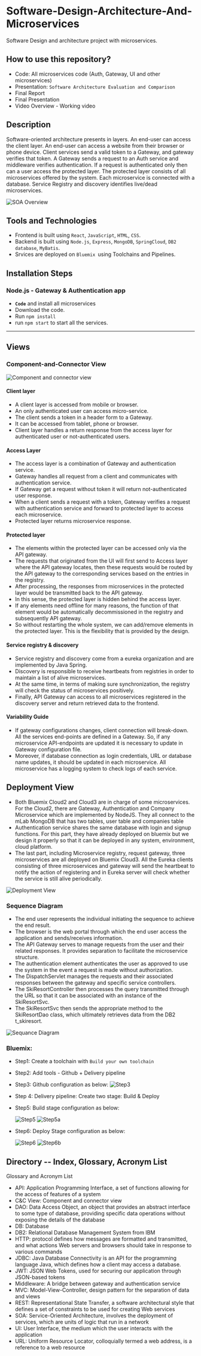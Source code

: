 # Software-Design-Architecture-And-Microservices
Software Design and architecture project with microservices. 

## How to use this repository?

- Code: All microservices code (Auth, Gateway, UI and other microservices)
- Presentation: `Software Architecture Evaluation and Comparison`
- Final Report
- Final Presentation
- Video Overview - Working video

## Description

Software-oriented architecture presents in layers. An end-user can access the client layer. An end-user can access a website from their browser or phone device. Client services send a valid token to a Gateway, and gateway verifies that token. A Gateway sends a request to an Auth service and middleware verifies authentication. If a request is authenticated only then can a user access the protected layer. The protected layer consists of all microservices offered by the system. Each microservice is connected with a database. Service Registry and discovery identifies live/dead microservices.

![SOA Overview](./images/soa.jpg)

## Tools and Technologies

- Frontend is built using `React`, `JavaScript`, `HTML`, `CSS`. 
- Backend is built using `Node.js`, `Express`, `MongoDB`, `SpringCloud`, `DB2 database`, `MyBatis`. 
- Srvices are deployed on `Bluemix `using Toolchains and Pipelines.

## Installation Steps

### Node.js - Gateway & Authentication app
- **`Code`** and install all microservices
- Download the code. 
- Run `npm install`
- run `npm start` to start all the services.

<hr/>

## Views

### Component-and-Connector View

![Component and connector view](./images/component-and-connector.png)

#### Client layer
- A client layer is accessed from mobile or browser. 
- An only authenticated user can access micro-service. 
- The client sends a token in a header form to a Gateway. 
- It can be accessed from tablet, phone or browser. 
- Client layer handles a return response from the access layer for authenticated user or not-authenticated users.

#### Access Layer
- The access layer is a combination of Gateway and authentication service. 
- Gateway handles all request from a client and communicates with authentication service. 
- If Gateway get a request without token it will return not-authenticated user response. 
- When a client sends a request with a token, Gateway verifies a request with authentication service and forward to protected layer to access each microservice. 
- Protected layer returns microservice response.

#### Protected layer
- The elements within the protected layer can be accessed only via the API gateway. 
- The requests that originated from the UI will first send to Access layer where the API gateway locates, then these requests would be routed by the API gateway to the corresponding services based on the entries in the registry. 
- After processing, the responses from microservices in the protected layer would be transmitted back to the API gateway. 
- In this sense, the protected layer is hidden behind the access layer. 
- If any elements need offline for many reasons, the function of that element would be automatically decommissioned in the registry and subsequently API gateway. 
- So without restarting the whole system, we can add/remove elements in the protected layer. This is the flexibility that is provided by the design.

#### Service registry & discovery
- Service registry and discovery come from a eureka organization and are implemented by Java Spring. 
- Discovery is responsible to receive heartbeats from registries in order to maintain a list of alive microservices. 
- At the same time, in terms of making sure synchronization, the registry will check the status of microservices positively. 
- Finally, API Gateway can access to all microservices registered in the discovery server and return retrieved data to the frontend.

#### Variability Guide
- If gateway configurations changes, client connection will break-down. All the services end-points are defined in a Gateway. So, if any microservice API-endpoints are updated it is necessary to update in Gateway configuration file. 
- Moreover, if database connection as login credentials, URL or database name updates, it should be updated in each microservice. All microservice has a logging system to check logs of each service. 

## Deployment View

- Both Bluemix Cloud2 and Cloud3 are in charge of some microservices. For the Cloud2, there are Gateway, Authentication and Company Microservice which are implemented by NodeJS. They all connect to the mLab MongoDB that has two tables, user table and companies table
- Authentication service shares the same database with login and signup functions. For this part, they have already deployed on bluemix but we design it properly so that it can be deployed in any system, environment, cloud platform. 
- The last part, including Microservice registry, request gateway, three microservices are all deployed on Bluemix Cloud3. All the Eureka clients consisting of three microservices and gateway will send the heartbeat to notify the action of registering and in Eureka server will check whether the service is still alive periodically.  

![Deployment View](./images/deployment-view.png)

### Sequence Diagram

- The end user represents the individual initiating the sequence to achieve the end result.
- The browser is the web portal through which the end user access the application and sends/receives information.
- The API Gateway serves to manage requests from the user and their related responses. It provides separation to facilitate the microservice structure.
- The authentication element authenticates the user as approved to use the system in the event a request is made without authorization.
- The DispatchServlet manages the requests and their associated responses between the gateway and specific service controllers.
- The SkiResortController then processes the query transmitted through the URL so that it can be associated with an instance of the SkiResortSvc.
- The SkiResortSvc then sends the appropriate method to the SkiResortDao class, which ultimately retrieves data from the DB2 t_skiresort.

![Sequance Diagram](./images/sequence-diagram.png)

### Bluemix:
- Step1: Create a toolchain with `Build your own toolchain`
- Step2: Add tools - Github + Delivery pipeline
- Step3: Github configuration as below:
    ![Step3](./images/bluemix-step3.png)

- Step 4: Delivery pipeline: Create two stage: Build & Deploy
- Step5: Build stage configuration as below:

    ![Step5](./images/bluemix-step5.png)
    ![Step5a](./images/bluemix-step5a.png)

- Step6: Deploy Stage configuration as below:
    
    ![Step6](./images/bluemix-step6a.png)
    ![Step6b](./images/bluemix-step6b.png)

## Directory -- Index, Glossary, Acronym List

Glossary and Acronym List 
-	API: Application Programming Interface, a set of functions allowing for the access of features of a system
-	C&C View: Component and connector view
-	DAO: Data Access Object, an object that provides an abstract interface to some type of database, providing specific data operations without exposing the details of the database
-	DB: Database
-	DB2: Relational Database Management System from IBM 
-	HTTP: protocol defines how messages are formatted and transmitted, and what actions Web servers and browsers should take in response to various commands
-	JDBC: Java Database Connectivity is an API for the programming language Java, which defines how a client may access a database.
-	JWT: JSON Web Tokens, used for securing our application through JSON-based tokens
-	Middleware: A bridge between gateway and authentication service
-	MVC: Model-View-Controller, design pattern for the separation of data and views
-	REST: Representational State Transfer, a software architectural style that defines a set of constraints to be used for creating Web services 
-	SOA: Service-Oriented Architecture, involves the deployment of services, which are units of logic that run in a network
-	UI: User Interface, the medium which the user interacts with the application
-	URL: Uniform Resource Locator, colloquially termed a web address, is a reference to a web resource

